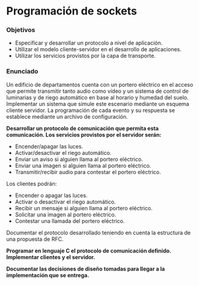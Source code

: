 # Programación de sockets
### Objetivos
- Especificar y desarrollar un protocolo a nivel de aplicación.
- Utilizar el modelo cliente-servidor en el desarrollo de aplicaciones.
- Utilizar los servicios provistos por la capa de transporte.

### Enunciado
Un edificio de departamentos cuenta con un portero eléctrico en el acceso que permite transmitir tanto audio como vídeo y un sistema de control de luminarias y de riego automático en base al horario y humedad del suelo. Implementar un sistema que simule este escenario mediante un esquema cliente servidor. La programación de cada evento y su respuesta se establece mediante un archivo de configuración.

**Desarrollar un protocolo de comunicación que permita esta comunicación. Los servicios provistos por el servidor serán:**  
- Encender/apagar las luces.  
- Activar/desactivar el riego automático.  
- Enviar un aviso si alguien llama al portero eléctrico.  
- Enviar una imagen si alguien llama al portero eléctrico.  
- Transmitir/recibir audio para contestar el portero eléctrico.

Los clientes podrán:  
- Encender o apagar las luces.  
- Activar o desactivar el riego automático.  
- Recibir un mensaje si alguien llama al portero eléctrico.  
- Solicitar una imagen al portero eléctrico.  
- Contestar una llamada del portero eléctrico.

Documentar el protocolo desarrollado teniendo en cuenta la estructura de una propuesta de RFC.

**Programar en lenguaje C el protocolo de comunicación definido. Implementar clientes y el servidor.**

**Documentar las decisiones de diseño tomadas para llegar a la implementación que se entrega.**
